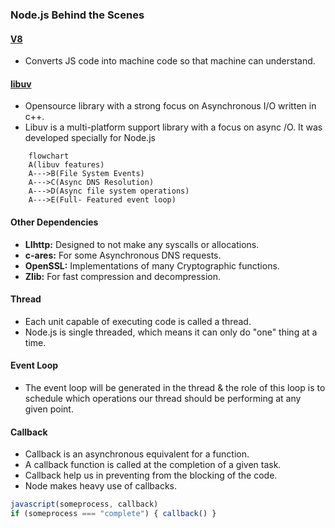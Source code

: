 ### Node.js Behind the Scenes

#### [V8](https://v8.dev/docs)
- Converts JS code into machine code so that machine can understand.


#### [libuv](https://libuv.org/)
- Opensource library with a strong focus on Asynchronous I/O written in c++.
- Libuv is a multi-platform support
library with a focus on async /O. It
was developed specially for Node.js

```mermaid
    flowchart
    A(libuv features)
    A--->B(File System Events)
    A--->C(Async DNS Resolution)
    A--->D(Async file system operations)
    A--->E(Full- Featured event loop)
```

#### Other Dependencies
- **LIhttp:** Designed to not make any syscalls or allocations.
- **c-ares:** For some Asynchronous DNS requests.
- **OpenSSL:** Implementations of many Cryptographic functions.
- **Zlib:** For fast compression and decompression.

#### Thread
- Each unit capable of executing code is called a
thread.
- Node.js is single threaded, which means it can only do "one" thing at a time.

#### Event Loop
- The event loop will be generated in the thread
& the role of this loop is to schedule which
operations our thread should be performing
at any given point.

#### Callback 
- Callback is an asynchronous equivalent for a function.
- A callback function is called at the completion of a given task.
- Callback help us in preventing from the blocking of the code.
- Node makes heavy use of callbacks.
```javascript
javascript(someprocess, callback)
if (someprocess === "complete") { callback() }
```